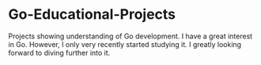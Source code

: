 # Go-Educational-Projects
Projects showing understanding of Go development.
I have a great interest in Go. However, I only very recently started studying it. I greatly looking forward to diving further into it.
